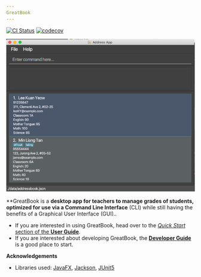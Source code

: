 ```yaml
---
GreatBook
---
```


[![CI Status](https://github.com/AY2122S2-TIC4002-F18-2/tp2/workflows/Java%20CI/badge.svg)](https://github.com/AY2122S2-TIC4002-F18-2/tp2/actions)
[![codecov](https://codecov.io/gh/AY2122S2-TIC4002-F18-2/tp2/branch/master/graph/badge.svg)](https://codecov.io/gh/AY2122S2-TIC4002-F18-2/tp2)

![Ui](images/Ui.png)

**GreatBook is a **desktop app for teachers to manage grades of students, optimized for use via a Command Line Interface** (CLI) while still having the benefits of a Graphical User Interface (GUI)..

* If you are interested in using GreatBook, head over to the [_Quick Start_ section of the **User Guide**](UserGuide.html#quick-start).
* If you are interested about developing GreatBook, the [**Developer Guide**](DeveloperGuide.html) is a good place to start.


**Acknowledgements**

* Libraries used: [JavaFX](https://openjfx.io/), [Jackson](https://github.com/FasterXML/jackson), [JUnit5](https://github.com/junit-team/junit5)
